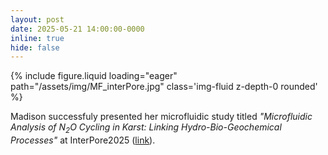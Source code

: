 ```yaml
---
layout: post
date: 2025-05-21 14:00:00-0000
inline: true
hide: false
---
```


<div class="news_image float-right">
    {% include figure.liquid loading="eager" path="/assets/img/MF_interPore.jpg" class='img-fluid z-depth-0 rounded' %}
</div>

Madison successfuly presented her microfluidic study titled _"Microfluidic Analysis of N<sub>2</sub>O Cycling in Karst: Linking Hydro-Bio-Geochemical Processes"_ at InterPore2025 ([link](https://us06web.zoom.us/rec/play/7mA3lpf2MY3GzNNTqbYWbXzmtIVtGkuQHS2eBcy0zQWzgnEBKBG_3hC4P2XHVeb9V9vCos4PKlkY-Hjh.cXZkJc4LJFcBJAlz?eagerLoadZvaPages=&accessLevel=meeting&canPlayFromShare=true&from=share_recording_detail&continueMode=true&componentName=rec-play&originRequestUrl=)).

<!--
<div class="row mt-3 align-items-center justify-content-sm-center">
    <div class="col-sm-6 mt-3 mt-md-0">
        <img class="img-fluid rounded z-depth-1" src="{{ site.baseurl }}/assets/img/MF_interPore.jpg">
    </div>
</div>
-->
